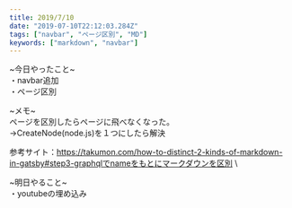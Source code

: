 ```yaml
---
title: 2019/7/10
date: "2019-07-10T22:12:03.284Z"
tags: ["navbar", "ページ区別", "MD"]
keywords: ["markdown", "navbar"]
---
```

~今日やったこと~\
・navbar追加\
・ページ区別

~メモ~ \
ページを区別したらページに飛べなくなった。\
→CreateNode(node.js)を１つにしたら解決

参考サイト：https://takumon.com/how-to-distinct-2-kinds-of-markdown-in-gatsby#step3-graphqlでnameをもとにマークダウンを区別 \

~明日やること~\
・youtubeの埋め込み